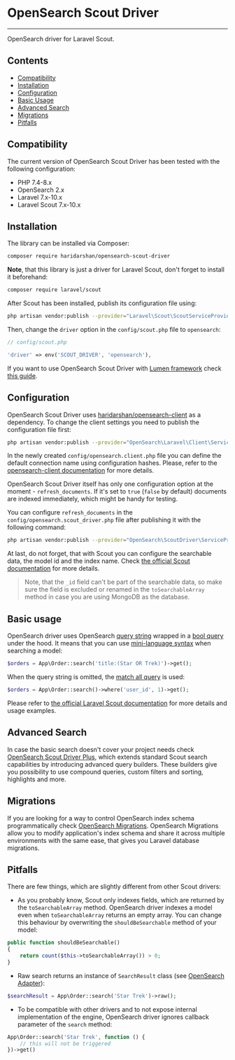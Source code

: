 # OpenSearch Scout Driver 

---

OpenSearch driver for Laravel Scout.

## Contents

* [Compatibility](#compatibility)
* [Installation](#installation) 
* [Configuration](#configuration)
* [Basic Usage](#basic-usage)
* [Advanced Search](#advanced-search)
* [Migrations](#migrations)
* [Pitfalls](#pitfalls)

## Compatibility

The current version of OpenSearch Scout Driver has been tested with the following configuration:

* PHP 7.4-8.x
* OpenSearch 2.x
* Laravel 7.x-10.x
* Laravel Scout 7.x-10.x

## Installation

The library can be installed via Composer:

```bash
composer require haridarshan/opensearch-scout-driver
```

**Note**, that this library is just a driver for Laravel Scout, don't forget to install it beforehand:
```bash
composer require laravel/scout
``` 

After Scout has been installed, publish its configuration file using:

```bash
php artisan vendor:publish --provider="Laravel\Scout\ScoutServiceProvider"
```

Then, change the `driver` option in the `config/scout.php` file to `opensearch`:

```php
// config/scout.php

'driver' => env('SCOUT_DRIVER', 'opensearch'),
```

If you want to use OpenSearch Scout Driver with [Lumen framework](https://lumen.laravel.com/) check [this guide](https://github.com/haridarshan/opensearch-scout-driver/wiki/Lumen-Installation).

## Configuration

OpenSearch Scout Driver uses [haridarshan/opensearch-client](https://github.com/haridarshan/opensearch-client) as a dependency.
To change the client settings you need to publish the configuration file first:

```bash
php artisan vendor:publish --provider="OpenSearch\Laravel\Client\ServiceProvider"
```

In the newly created `config/opensearch.client.php` file you can define the default connection name using configuration hashes. 
Please, refer to the [opensearch-client documentation](https://github.com/haridarshan/opensearch-client) for more details.

OpenSearch Scout Driver itself has only one configuration option at the moment - `refresh_documents`. 
If it's set to `true` (`false` by default) documents are indexed immediately, which might be handy for testing.   

You can configure `refresh_documents` in the `config/opensearch.scout_driver.php` file after publishing it with the following command:

```bash
php artisan vendor:publish --provider="OpenSearch\ScoutDriver\ServiceProvider"
``` 

At last, do not forget, that with Scout you can configure the searchable data, the model id and the index name.
Check [the official Scout documentation](https://laravel.com/docs/master/scout#configuration) for more details.

> Note, that the `_id` field can't be part of the searchable data, so make sure the field is excluded or renamed 
> in the `toSearchableArray` method in case you are using MongoDB as the database.

## Basic usage

OpenSearch driver uses OpenSearch [query string](https://opensearch.org/docs/latest/query-dsl/full-text/query-string/)
wrapped in a [bool query](https://opensearch.org/docs/latest/query-dsl/compound/bool/) 
under the hood. It means that you can use [mini-language syntax](https://opensearch.org/docs/latest/query-dsl/full-text/query-string/#query-string-syntax)
when searching a model:

```php
$orders = App\Order::search('title:(Star OR Trek)')->get();
```

When the query string is omitted, the [match all query](https://opensearch.org/docs/latest/query-dsl/match-all/) 
is used:
```php
$orders = App\Order::search()->where('user_id', 1)->get();
``` 

Please refer to [the official Laravel Scout documentation](https://laravel.com/docs/master/scout)
for more details and usage examples.

## Advanced Search

In case the basic search doesn't cover your project needs check [OpenSearch Scout Driver Plus](https://github.com/haridarshan/opensearch-scout-driver-plus),
which extends standard Scout search capabilities by introducing advanced query builders. These builders give you 
possibility to use compound queries, custom filters and sorting, highlights and more.

## Migrations

If you are looking for a way to control OpenSearch index schema programmatically check [OpenSearch Migrations](https://github.com/haridarshan/opensearch-migrations).
OpenSearch Migrations allow you to modify application's index schema and share it across multiple environments with the same ease, 
that gives you Laravel database migrations.

## Pitfalls

There are few things, which are slightly different from other Scout drivers:
* As you probably know, Scout only indexes fields, which are returned by the `toSearchableArray` method.
  OpenSearch driver indexes a model even when `toSearchableArray` returns an empty array. You can change this behaviour by 
overwriting the `shouldBeSearchable` method of your model:
```php
public function shouldBeSearchable()
{
    return count($this->toSearchableArray()) > 0;
}
```
* Raw search returns an instance of `SearchResult` class (see [OpenSearch Adapter](https://github.com/haridarshan/opensearch-adapter#search)):
```php
$searchResult = App\Order::search('Star Trek')->raw();
``` 
* To be compatible with other drivers and to not expose internal implementation of the engine, OpenSearch driver ignores callback
parameter of the `search` method:
```php
App\Order::search('Star Trek', function () {
    // this will not be triggered
})->get()
```
